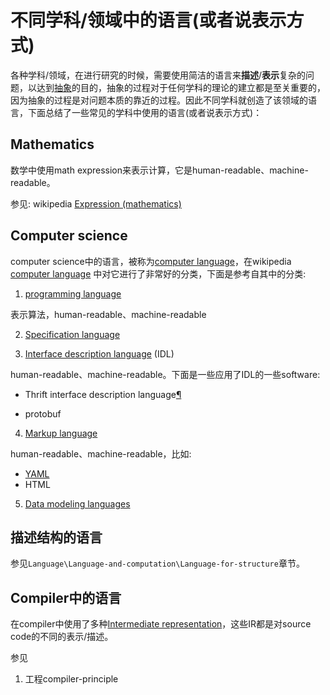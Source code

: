 # 不同学科/领域中的语言(或者说表示方式)

各种学科/领域，在进行研究的时候，需要使用简洁的语言来**描述**/**表示**复杂的问题，以达到[抽象](https://en.wikipedia.org/wiki/Abstraction)的目的，抽象的过程对于任何学科的理论的建立都是至关重要的，因为抽象的过程是对问题本质的靠近的过程。因此不同学科就创造了该领域的语言，下面总结了一些常见的学科中使用的语言(或者说表示方式)：

## Mathematics

数学中使用math expression来表示计算，它是human-readable、machine-readable。

参见: wikipedia [Expression (mathematics)](https://en.wikipedia.org/wiki/Expression_(mathematics))

## Computer science

computer science中的语言，被称为[сomputer language](https://en.wikipedia.org/wiki/Computer_language)，在wikipedia [сomputer language](https://en.wikipedia.org/wiki/Computer_language) 中对它进行了非常好的分类，下面是参考自其中的分类: 

1) [programming language](https://en.wikipedia.org/wiki/Programming_language)

表示算法，human-readable、machine-readable



2) [Specification language](https://en.wikipedia.org/wiki/Specification_language)



3) [Interface description language](https://en.wikipedia.org/wiki/Interface_description_language) (IDL)

human-readable、machine-readable。下面是一些应用了IDL的一些software:

- Thrift interface description language[¶](https://thrift.apache.org/docs/idl.html#thrift-interface-description-language)

- protobuf



4) [Markup language](https://en.wikipedia.org/wiki/Markup_language)

human-readable、machine-readable，比如: 

- [YAML](https://en.wikipedia.org/wiki/YAML)
- HTML



5) [Data modeling languages](https://en.wikipedia.org/wiki/Category:Data_modeling_languages)



## 描述结构的语言

参见`Language\Language-and-computation\Language-for-structure`章节。

## Compiler中的语言

在compiler中使用了多种[Intermediate representation](https://en.wikipedia.org/wiki/Intermediate_representation)，这些IR都是对source code的不同的表示/描述。

参见

1) 工程compiler-principle



